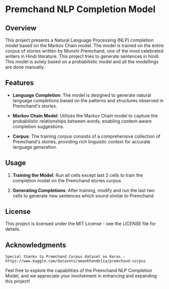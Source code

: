 # Premchand NLP Completion Model

## Overview

This project presents a Natural Language Processing (NLP) completion model based on the Markov Chain model. The model is trained on the entire corpus of stories written by Munshi Premchand, one of the most celebrated writers in Hindi literature. This project tries to generate sentences in hindi. This model is solely based on a probabilistic model and all the modellings are done manually.

## Features

-    **Language Completion**: The model is designed to generate natural language completions based on the patterns and structures observed in Premchand's stories.

-    **Markov Chain Model**: Utilizes the Markov Chain model to capture the probabilistic relationships between words, enabling context-aware completion suggestions.

-    **Corpus**: The training corpus consists of a comprehensive collection of Premchand's stories, providing rich linguistic context for accurate language generation.


## Usage

1. **Training the Model**:
    Run all cells except last 2 cells to train the completion model on the Premchand stories corpus.

2. **Generating Completions**:
    After training, modify and run the last two cells to generate new sentences which sound similar to Premchand

## License

This project is licensed under the MIT License - see the LICENSE file for details.

## Acknowledgments

    Special thanks to Premchand Corpus dataset on Keras - https://www.kaggle.com/datasets/amankhandelia/premchand-corpus





Feel free to explore the capabilities of the Premchand NLP Completion Model, and we appreciate your involvement in enhancing and expanding this project!